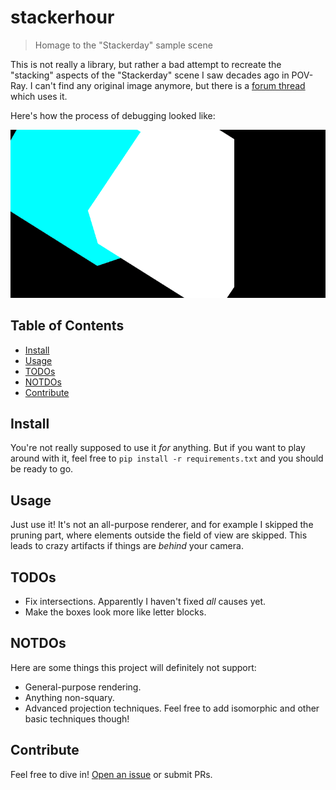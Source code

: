 # stackerhour

> Homage to the "Stackerday" sample scene

This is not really a library, but rather a bad attempt to recreate the "stacking" aspects of the "Stackerday" scene I saw decades ago in POV-Ray.
I can't find any original image anymore, but there is a [forum thread](https://forums.oculusvr.com/de/discussion/comment/340083/) which uses it.

Here's how the process of debugging looked like:

![](history.gif)

## Table of Contents

- [Install](#install)
- [Usage](#usage)
- [TODOs](#todos)
- [NOTDOs](#notdos)
- [Contribute](#contribute)

## Install

You're not really supposed to use it *for* anything.
But if you want to play around with it, feel free to `pip install -r requirements.txt` and you should be ready to go.

## Usage

Just use it!  It's not an all-purpose renderer, and for example I skipped the pruning part,
where elements outside the field of view are skipped.
This leads to crazy artifacts if things are *behind* your camera.

## TODOs

* Fix intersections.  Apparently I haven't fixed *all* causes yet.
* Make the boxes look more like letter blocks.

## NOTDOs

Here are some things this project will definitely not support:
* General-purpose rendering.
* Anything non-squary.
* Advanced projection techniques.  Feel free to add isomorphic and other basic techniques though!

## Contribute

Feel free to dive in! [Open an issue](https://github.com/BenWiederhake/stackerhour/issues/new) or submit PRs.

